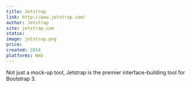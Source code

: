 ```yaml
---
title: Jetstrap
link: http://www.jetstrap.com/
author: Jetstrap
site: jetstrap.com
status: 
image: jetstrap.png
price: 
created: 2014
platforms: Web
---
```


Not just a mock-up tool, Jetstrap is the premier interface-building tool for Bootstrap 3.